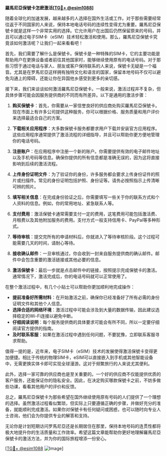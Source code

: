 **羅馬尼亞保號卡怎麽激活[[TG💪+ @esim1088](https://t.me/s/esim1088)]**

随着全球化的加速发展，越来越多的人选择在国外生活或工作。对于那些需要经常往返于不同国家的人来说，保持本地电话号码的连续性变得尤为重要。羅馬尼亞保號卡就是这样一个非常实用的选择。它允许用户在出国后仍然保留原来的号码，并且可以通过电子SIM卡（eSIM）技术轻松激活和使用。那么，羅馬尼亞保號卡究竟该如何激活呢？让我们一起来看看吧！

首先，我们需要了解什么是保號卡。保號卡是一种特殊的SIM卡，它的主要功能是帮助用户在更换设备或者前往其他国家时，能够继续使用原有的电话号码。对于那些习惯于通过电话与家人、朋友或客户保持联系的人来说，保號卡无疑是一个福音。尤其是在罗馬尼亞这样拥有独特文化和语言的国家，保留本地号码不仅可以避免沟通上的障碍，还能让你在异国他乡感受到更多的亲切感。

接下来，我们来谈谈如何激活羅馬尼亞保號卡。一般来说，激活过程并不复杂，但具体步骤可能会因服务提供商的不同而有所差异。以下是通用的激活步骤：

1. **购买保號卡**：首先，你需要从一家信誉良好的供应商处购买羅馬尼亞保號卡。现在市面上有许多公司提供这种服务，你可以根据价格、服务质量和用户评价来选择最适合自己的方案。

2. **下载相关应用程序**：大多数保號卡服务都要求用户下载并安装官方应用程序。这些应用程序通常提供了激活流程的详细指导，并且可以帮助你更方便地管理你的电话号码。

3. **注册账户**：在应用程序中注册一个新的账户。你需要提供有效的电子邮件地址以及手机号码等信息。确保你提供的所有信息都是准确无误的，因为这将直接影响到后续的激活流程。

4. **上传身份证明文件**：为了验证你的身份，许多服务都会要求上传身份证件的照片或扫描件。常见的身份证明包括护照、身份证等。请务必按照指示上传清晰可辨的照片。

5. **填写相关信息**：在完成身份验证之后，你需要填写一些关于你的联系方式和个人资料的信息。例如，你的常用地址、紧急联系人等。

6. **支付费用**：激活保號卡通常需要支付一定的费用，这笔费用可能包括激活费、月租费以及其他附加服务的费用。支付方式一般支持信用卡、PayPal等多种形式。

7. **等待审核**：提交完所有的申请材料后，你就进入了等待审核阶段。这个过程可能需要几天的时间，请耐心等待。

8. **接收确认邮件**：一旦审核通过，你会收到一封来自服务提供商的确认邮件。邮件中会包含重要的激活链接或其他必要的信息。

9. **激活保號卡**：最后一步就是点击邮件中的链接，按照提示完成保號卡的激活。通常情况下，激活完成后，你的电话号码就可以正常使用了。

在整个激活过程中，有几个小贴士可以帮助你更加顺利地完成操作：

- **提前准备好所需材料**：在开始激活之前，确保你已经准备好了所有必需的身份证明文件和其他个人信息。
- **选择合适的网络环境**：激活过程中可能会涉及到大量的数据传输，因此建议选择稳定的Wi-Fi连接以避免中断。
- **仔细阅读说明**：每个服务提供商的具体要求可能会有所不同，所以一定要仔细阅读官方提供的指南。
- **及时联系客服**：如果在激活过程中遇到任何问题，不要犹豫，立即联系客服寻求帮助。

值得一提的是，近年来，电子SIM卡（eSIM）技术的发展使得激活保號卡变得更加便捷。相比于传统的物理SIM卡，eSIM可以直接嵌入到手机或其他智能设备中，无需更换实体卡即可实现全球漫游。这对于频繁旅行的人来说尤其便利。

此外，选择一家可靠的供应商也是至关重要的。一个好的供应商不仅能提供优质的客户服务，还能保证你的隐私安全。因此，在决定购买哪款保號卡之前，不妨多做些功课，看看其他用户的评价和反馈。

总之，羅馬尼亞保號卡为那些希望在国外继续使用原有号码的人们提供了一个理想的选择。虽然激活过程看似繁琐，但实际上只要遵循正确的步骤，并做好充分的准备，就能顺利完成激活。如果你对保號卡有任何疑问或困惑，也可以随时向专业人士咨询，他们会为你提供专业的解答和支持。

无论你是计划短期访问罗馬尼亞还是长期居住在那里，保持本地号码的连贯性都将极大地提升你的生活质量和工作效率。希望这篇文章能帮助你更好地理解羅馬尼亞保號卡的激活方法，并为你的国际旅程增添一份安心。

[[TG💪+ @esim1088](https://t.me/s/esim1088) ![Image](https://i.postimg.cc/4NQfJmqS/Snipaste-2025-05-13-00-14-12.png)]